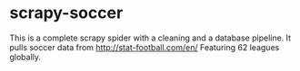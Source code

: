 # scrapy-soccer
This is a complete scrapy spider with a cleaning and a database pipeline. It pulls soccer data from http://stat-football.com/en/
Featuring 62 leagues globally.
